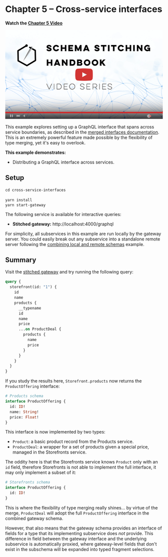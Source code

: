# Chapter 5 – Cross-service interfaces

**Watch the [Chapter 5 Video](https://www.youtube.com/watch?v=wPB5oI_Tjik)**

[![Cross-service interfaces](../images/video-player.png)](https://www.youtube.com/watch?v=wPB5oI_Tjik)

This example explores setting up a GraphQL interface that spans across service boundaries, as described in the [merged interfaces documentation](https://www.graphql-tools.com/docs/stitch-type-merging#merged-interfaces). This is an extremely powerful feature made possible by the flexibility of type merging, yet it's easy to overlook.

**This example demonstrates:**

- Distributing a GraphQL interface across services.

## Setup

```shell
cd cross-service-interfaces

yarn install
yarn start-gateway
```

The following service is available for interactive queries:

- **Stitched gateway:** http://localhost:4000/graphql

For simplicity, all subservices in this example are run locally by the gateway server. You could easily break out any subservice into a standalone remote server following the [combining local and remote schemas](../combining-local-and-remote-schemas) example.

## Summary

Visit the [stitched gateway](http://localhost:4000/graphql) and try running the following query:

```graphql
query {
  storefront(id: "1") {
    id
    name
    products {
      __typename
      id
      name
      price
      ...on ProductDeal {
        products {
          name
          price
        }
      }
    }
  }
}
```

If you study the results here, `Storefront.products` now returns the `ProductOffering` interface:

```graphql
# Products schema
interface ProductOffering {
  id: ID!
  name: String!
  price: Float!
}
```

This interface is now implemented by two types:

- `Product`: a basic product record from the Products service.
- `ProductDeal`: a wrapper for a set of products given a special price, managed in the Storefronts service.

The oddity here is that the Storefronts service knows `Product` only with an `id` field, therefore Storefronts is not able to implement the full interface, it may only implement a subset of it:

```graphql
# Storefronts schema
interface ProductOffering {
  id: ID!
}
```

This is where the flexibility of type merging really shines... by virtue of the merge, `ProductDeal` will adopt the full `ProductOffering` interface in the combined gateway schema.

However, that also means that the gateway schema provides an interface of fields for a type that its implementing subservice does _not_ provide. This difference in field between the gateway interface and the underlying subservice is automatically proxied, where gateway-level fields that don't exist in the subschema will be expanded into typed fragment selections.
